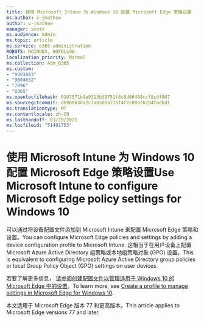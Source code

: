 ```yaml
---
title: 使用 Microsoft Intune 为 Windows 10 配置 Microsoft Edge 策略设置
ms.author: v-jmathew
author: v-jmathew
manager: scotv
ms.audience: Admin
ms.topic: article
ms.service: o365-administration
ROBOTS: NOINDEX, NOFOLLOW
localization_priority: Normal
ms.collection: Adm_O365
ms.custom:
- "9003843"
- "9004632"
- "7096"
- "8365"
ms.openlocfilehash: 0107571b4a9313b39751f8c8d06468ccf8cdf807
ms.sourcegitcommit: db908b3da2c7a6508a77bf4f2c80afb294fadbd1
ms.translationtype: MT
ms.contentlocale: zh-CN
ms.lasthandoff: 03/29/2021
ms.locfileid: "51401753"
---
```

# <a name="use-microsoft-intune-to-configure-microsoft-edge-policy-settings-for-windows-10"></a><span data-ttu-id="194ea-102">使用 Microsoft Intune 为 Windows 10 配置 Microsoft Edge 策略设置</span><span class="sxs-lookup"><span data-stu-id="194ea-102">Use Microsoft Intune to configure Microsoft Edge policy settings for Windows 10</span></span>

<span data-ttu-id="194ea-103">可以通过将设备配置文件添加到 Microsoft Intune 来配置 Microsoft Edge 策略和设置。</span><span class="sxs-lookup"><span data-stu-id="194ea-103">You can configure Microsoft Edge policies and settings by adding a device configuration profile to Microsoft Intune.</span></span> <span data-ttu-id="194ea-104">这相当于在用户设备上配置 Microsoft Azure Active Directory 组策略或本地组策略对象 (GPO) 设置。</span><span class="sxs-lookup"><span data-stu-id="194ea-104">This is equivalent to configuring Microsoft Azure Active Directory group policies or local Group Policy Object (GPO) settings on user devices.</span></span>

<span data-ttu-id="194ea-105">若要了解更多信息， [请参阅创建配置文件以管理适用于 Windows 10 的 Microsoft Edge 中的设置](https://go.microsoft.com/fwlink/?linkid=2133700)。</span><span class="sxs-lookup"><span data-stu-id="194ea-105">To learn more, see [Create a profile to manage settings in Microsoft Edge for Windows 10](https://go.microsoft.com/fwlink/?linkid=2133700).</span></span>

<span data-ttu-id="194ea-106">本文适用于 Microsoft Edge 版本 77 和更高版本。</span><span class="sxs-lookup"><span data-stu-id="194ea-106">This article applies to Microsoft Edge versions 77 and later.</span></span>
